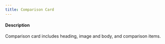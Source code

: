 ```yaml
---
title: Comparison Card
---
```

#### Description
Comparison card includes heading, image and body, and comparison items.
